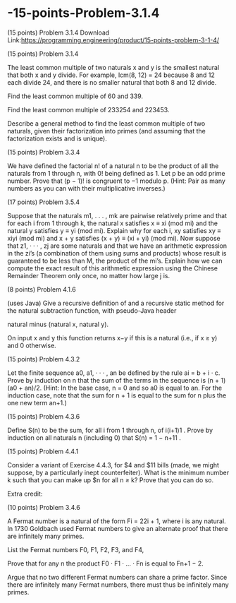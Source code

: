 # -15-points-Problem-3.1.4
(15 points) Problem 3.1.4
Download Link:https://programming.engineering/product/15-points-problem-3-1-4/

(15 points) Problem 3.1.4

The least common multiple of two naturals x and y is the smallest natural that both x and y divide. For example, lcm(8, 12) = 24 because 8 and 12 each divide 24, and there is no smaller natural that both 8 and 12 divide.

Find the least common multiple of 60 and 339.

Find the least common multiple of 233254 and 223453.

Describe a general method to find the least common multiple of two naturals, given their factorization into primes (and assuming that the factorization exists and is unique).

(15 points) Problem 3.3.4

We have defined the factorial n! of a natural n to be the product of all the naturals from 1 through n, with 0! being defined as 1. Let p be an odd prime number. Prove that (p − 1)! is congruent to −1 modulo p. (Hint: Pair as many numbers as you can with their multiplicative inverses.)


(17 points) Problem 3.5.4

Suppose that the naturals m1, . . . , mk are pairwise relatively prime and that for each i from 1 through k, the natural x satisfies x ≡ xi (mod mi) and the natural y satisfies y ≡ yi (mod mi). Explain why for each i, xy satisfies xy ≡ xiyi (mod mi) and x + y satisfies (x + y) ≡ (xi + yi) (mod mi). Now suppose that z1, · · · , zj are some naturals and that we have an arithmetic expression in the zi’s (a combination of them using sums and products) whose result is guaranteed to be less than M, the product of the mi’s. Explain how we can compute the exact result of this arithmetic expression using the Chinese Remainder Theorem only once, no matter how large j is.

(8 points) Problem 4.1.6

(uses Java) Give a recursive definition of and a recursive static method for the natural subtraction function, with pseudo-Java header

natural minus (natural x, natural y).

On input x and y this function returns x−y if this is a natural (i.e., if x ≥ y) and 0 otherwise.

(15 points) Problem 4.3.2

Let the finite sequence a0, a1, · · · , an be defined by the rule ai = b + i · c. Prove by induction on n that the sum of the terms in the sequence is (n + 1)(a0 + an)/2. (Hint: In the base case, n = 0 and so a0 is equal to an. For the induction case, note that the sum for n + 1 is equal to the sum for n plus the one new term an+1.)

(15 points) Problem 4.3.6

Define S(n) to be the sum, for all i from 1 through n, of i(i+1)1 . Prove by induction on all naturals n (including 0) that S(n) = 1 − n+11 .

(15 points) Problem 4.4.1

Consider a variant of Exercise 4.4.3, for $4 and $11 bills (made, we might suppose, by a particularly inept counterfeiter). What is the minimum number k such that you can make up $n for all n ≥ k? Prove that you can do so.


Extra credit:

(10 points) Problem 3.4.6

A Fermat number is a natural of the form Fi = 22i + 1, where i is any natural. In 1730 Goldbach used Fermat numbers to give an alternate proof that there are infinitely many primes.

List the Fermat numbers F0, F1, F2, F3, and F4,

Prove that for any n the product F0 · F1 · … · Fn is equal to Fn+1 − 2.

Argue that no two different Fermat numbers can share a prime factor. Since there are infinitely many Fermat numbers, there must thus be infinitely many primes.
